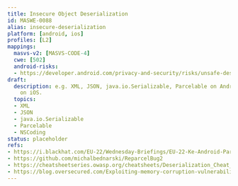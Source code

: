 ```yaml
---
title: Insecure Object Deserialization
id: MASWE-0088
alias: insecure-deserialization
platform: [android, ios]
profiles: [L2]
mappings:
  masvs-v2: [MASVS-CODE-4]
  cwe: [502]
  android-risks: 
  - https://developer.android.com/privacy-and-security/risks/unsafe-deserialization
draft:
  description: e.g. XML, JSON, java.io.Serializable, Parcelable on Android or NSCoding
    on iOS.
  topics:
  - XML
  - JSON
  - java.io.Serializable
  - Parcelable
  - NSCoding
status: placeholder
refs:
- https://i.blackhat.com/EU-22/Wednesday-Briefings/EU-22-Ke-Android-Parcels-Introducing-Android-Safer-Parcel.pdf
- https://github.com/michalbednarski/ReparcelBug2
- https://cheatsheetseries.owasp.org/cheatsheets/Deserialization_Cheat_Sheet.html
- https://blog.oversecured.com/Exploiting-memory-corruption-vulnerabilities-on-Android
---
```


